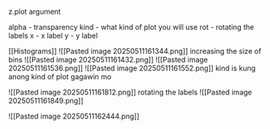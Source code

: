 z.plot argument

alpha - transparency
kind - what kind of plot you will use
rot - rotating the labels
x - x label
y - y label


 [[Histograms]]
![[Pasted image 20250511161344.png]]
increasing the size of bins
![[Pasted image 20250511161432.png]]
![[Pasted image 20250511161536.png]]
![[Pasted image 20250511161552.png]]
kind is kung anong kind of plot gagawin mo

![[Pasted image 20250511161812.png]]
rotating the labels
![[Pasted image 20250511161849.png]]

![[Pasted image 20250511162444.png]]
